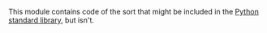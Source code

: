 This module contains code of the sort that might be included in the [Python
standard library](https://docs.python.org/3/library/index.html), but isn't.

